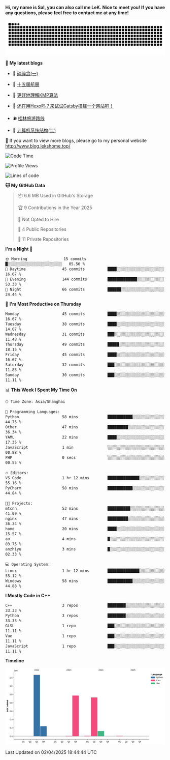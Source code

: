 **Hi, my name is Sal, you can also call me LeK. Nice to meet you! If you have any questions, please feel free to contact me at any time!**

![snake](https://raw.githubusercontent.com/LeKZzzz/LeKZzzz/output/github-contribution-grid-snake.svg)


👀 **My latest blogs**
<!-- BLOG-POST-LIST:START -->
- 🫣 [碎碎念&lpar;一&rpar;](http://www.blog.lekshome.top/2025/02/01/sui-sui-nian-yi/) 

- 🧐 [十五届航展](http://www.blog.lekshome.top/2024/11/14/shi-wu-jie-hang-zhan/) 

- 🤖 [更好地理解KMP算法](http://www.blog.lekshome.top/2024/11/10/geng-hao-di-li-jie-kmp-suan-fa/) 

- 📝 [还在用Hexo吗？来试试Gatsby搭建一个网站吧！](http://www.blog.lekshome.top/2024/08/20/shi-yong-gatsby-da-jian-ge-ren-wang-zhan/) 

- ⛽️ [桂林旅游路线](http://www.blog.lekshome.top/2024/04/28/gui-lin-lu-you-lu-xian/) 

- 🦣 [计算机系统结构&lpar;二&rpar;](http://www.blog.lekshome.top/2024/04/21/ji-suan-ji-xi-tong-jie-gou-er/) 
<!-- BLOG-POST-LIST:END -->

🥰 If you want to view more blogs, please go to my personal website http://www.blog.lekshome.top/


<!--START_SECTION:waka-->
![Code Time](http://img.shields.io/badge/Code%20Time-470%20hrs%2037%20mins-blue)

![Profile Views](http://img.shields.io/badge/Profile%20Views-0-blue)

![Lines of code](https://img.shields.io/badge/From%20Hello%20World%20I%27ve%20Written-3.7%20million%20lines%20of%20code-blue)

**🐱 My GitHub Data** 

> 📦 6.6 MB Used in GitHub's Storage 
 > 
> 🏆 9 Contributions in the Year 2025
 > 
> 🚫 Not Opted to Hire
 > 
> 📜 4 Public Repositories 
 > 
> 🔑 11 Private Repositories 
 > 
**I'm a Night 🦉** 

```text
🌞 Morning                15 commits          █░░░░░░░░░░░░░░░░░░░░░░░░   05.56 % 
🌆 Daytime                45 commits          ████░░░░░░░░░░░░░░░░░░░░░   16.67 % 
🌃 Evening                144 commits         █████████████░░░░░░░░░░░░   53.33 % 
🌙 Night                  66 commits          ██████░░░░░░░░░░░░░░░░░░░   24.44 % 
```
📅 **I'm Most Productive on Thursday** 

```text
Monday                   45 commits          ████░░░░░░░░░░░░░░░░░░░░░   16.67 % 
Tuesday                  38 commits          ████░░░░░░░░░░░░░░░░░░░░░   14.07 % 
Wednesday                31 commits          ███░░░░░░░░░░░░░░░░░░░░░░   11.48 % 
Thursday                 49 commits          █████░░░░░░░░░░░░░░░░░░░░   18.15 % 
Friday                   45 commits          ████░░░░░░░░░░░░░░░░░░░░░   16.67 % 
Saturday                 32 commits          ███░░░░░░░░░░░░░░░░░░░░░░   11.85 % 
Sunday                   30 commits          ███░░░░░░░░░░░░░░░░░░░░░░   11.11 % 
```


📊 **This Week I Spent My Time On** 

```text
🕑︎ Time Zone: Asia/Shanghai

💬 Programming Languages: 
Python                   58 mins             ███████████░░░░░░░░░░░░░░   44.75 % 
Other                    47 mins             █████████░░░░░░░░░░░░░░░░   36.34 % 
YAML                     22 mins             ████░░░░░░░░░░░░░░░░░░░░░   17.35 % 
JavaScript               1 min               ░░░░░░░░░░░░░░░░░░░░░░░░░   00.88 % 
PHP                      0 secs              ░░░░░░░░░░░░░░░░░░░░░░░░░   00.55 % 

🔥 Editors: 
VS Code                  1 hr 12 mins        ██████████████░░░░░░░░░░░   55.16 % 
PyCharm                  58 mins             ███████████░░░░░░░░░░░░░░   44.84 % 

🐱‍💻 Projects: 
mtcnn                    53 mins             ██████████░░░░░░░░░░░░░░░   41.09 % 
nginx                    47 mins             █████████░░░░░░░░░░░░░░░░   36.34 % 
home                     20 mins             ████░░░░░░░░░░░░░░░░░░░░░   15.57 % 
au                       4 mins              █░░░░░░░░░░░░░░░░░░░░░░░░   03.75 % 
anzhiyu                  3 mins              █░░░░░░░░░░░░░░░░░░░░░░░░   02.33 % 

💻 Operating System: 
Linux                    1 hr 12 mins        ██████████████░░░░░░░░░░░   55.12 % 
Windows                  58 mins             ███████████░░░░░░░░░░░░░░   44.88 % 
```

**I Mostly Code in C++** 

```text
C++                      3 repos             ████████░░░░░░░░░░░░░░░░░   33.33 % 
Python                   3 repos             ████████░░░░░░░░░░░░░░░░░   33.33 % 
GLSL                     1 repo              ███░░░░░░░░░░░░░░░░░░░░░░   11.11 % 
Vue                      1 repo              ███░░░░░░░░░░░░░░░░░░░░░░   11.11 % 
JavaScript               1 repo              ███░░░░░░░░░░░░░░░░░░░░░░   11.11 % 
```



**Timeline**

![Lines of Code chart](https://raw.githubusercontent.com/LeKZzzz/LeKZzzz/master/assets/bar_graph.png)


 Last Updated on 02/04/2025 18:44:44 UTC
<!--END_SECTION:waka-->
